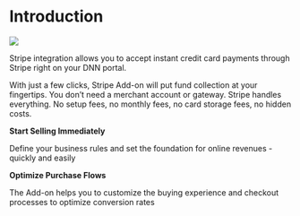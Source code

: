 # Introduction 


![](/assets/logo.jpg)


Stripe integration allows you to accept instant credit card payments through Stripe right on your DNN portal.

With just a few clicks, Stripe Add-on will put fund collection at your fingertips. You don’t need a merchant account or gateway. Stripe handles everything. No setup fees, no monthly fees, no card storage fees, no hidden costs.

**Start Selling Immediately**

Define your business rules and set the foundation for online revenues - quickly and easily

**Optimize Purchase Flows**

The Add-on helps you to customize the buying experience and checkout processes to optimize conversion rates

